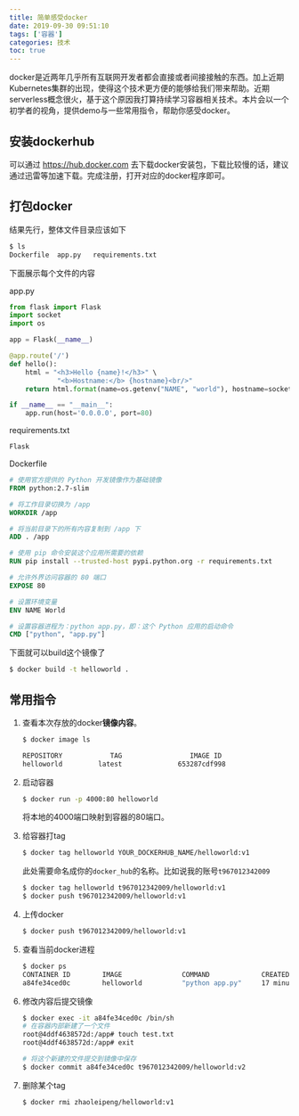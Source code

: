 ```yaml
---
title: 简单感受docker
date: 2019-09-30 09:51:10
tags: ['容器']
categories: 技术
toc: true
---
```



docker是近两年几乎所有互联网开发者都会直接或者间接接触的东西。加上近期Kubernetes集群的出现，使得这个技术更方便的能够给我们带来帮助。近期serverless概念很火，基于这个原因我打算持续学习容器相关技术。本片会以一个初学者的视角，提供demo与一些常用指令，帮助你感受docker。

<!--more -->

## 安装dockerhub

可以通过 https://hub.docker.com 去下载docker安装包，下载比较慢的话，建议通过迅雷等加速下载。完成注册，打开对应的docker程序即可。

## 打包docker

结果先行，整体文件目录应该如下

```bash
$ ls
Dockerfile  app.py   requirements.txt
```

下面展示每个文件的内容

app.py

```python
from flask import Flask
import socket
import os

app = Flask(__name__)

@app.route('/')
def hello():
    html = "<h3>Hello {name}!</h3>" \
            "<b>Hostname:</b> {hostname}<br/>"
    return html.format(name=os.getenv("NAME", "world"), hostname=socket.gethostname())

if __name__ == "__main__":
    app.run(host='0.0.0.0', port=80)
```

requirements.txt

``` txt
Flask
```

Dockerfile

```dockerfile
# 使用官方提供的 Python 开发镜像作为基础镜像
FROM python:2.7-slim

# 将工作目录切换为 /app
WORKDIR /app

# 将当前目录下的所有内容复制到 /app 下
ADD . /app

# 使用 pip 命令安装这个应用所需要的依赖
RUN pip install --trusted-host pypi.python.org -r requirements.txt

# 允许外界访问容器的 80 端口
EXPOSE 80

# 设置环境变量
ENV NAME World

# 设置容器进程为：python app.py，即：这个 Python 应用的启动命令
CMD ["python", "app.py"]

```

下面就可以build这个镜像了

```bash
$ docker build -t helloworld .
```

## 常用指令

1. 查看本次存放的docker**镜像内容**。

   ```bash
   $ docker image ls

   REPOSITORY            TAG                 IMAGE ID
   helloworld         latest              653287cdf998
   ```

2. 启动容器

   ```bash
   $ docker run -p 4000:80 helloworld
   ```

   将本地的4000端口映射到容器的80端口。

3. 给容器打tag

   ```bash
   $ docker tag helloworld YOUR_DOCKERHUB_NAME/helloworld:v1
   ```

   此处需要命名成你的`docker_hub`的名称。比如说我的账号`t967012342009`

   ```bash
   $ docker tag helloworld t967012342009/helloworld:v1
   $ docker push t967012342009/helloworld:v1
   ```

4. 上传docker

   ```bash
   $ docker push t967012342009/helloworld:v1
   ```

5. 查看当前docker进程

   ```bash
   $ docker ps
   CONTAINER ID        IMAGE               COMMAND             CREATED             STATUS              PORTS                  NAMES
   a84fe34ced0c        helloworld          "python app.py"     17 minutes ago      Up 17 minutes       0.0.0.0:4000->80/tcp   nice_spence
   ```

6. 修改内容后提交镜像

   ```bash
   $ docker exec -it a84fe34ced0c /bin/sh
   # 在容器内部新建了一个文件
   root@4ddf4638572d:/app# touch test.txt
   root@4ddf4638572d:/app# exit
   
   # 将这个新建的文件提交到镜像中保存
   $ docker commit a84fe34ced0c t967012342009/helloworld:v2
   ```

7. 删除某个tag

   ```bash
   $ docker rmi zhaoleipeng/helloworld:v1
   ```
